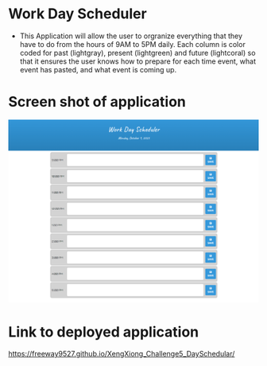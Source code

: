 # Work Day Scheduler


* This Application will allow the user to orgranize everything that they have to do from the hours of 9AM to 5PM daily. Each column is color coded for past (lightgray), present (lightgreen) and future (lightcoral) so that it ensures the user knows how to prepare for each time event, what event has pasted, and what event is coming up. 



# Screen shot of application

![Alt text](assets/image/schedularSS.png)


# Link to deployed application

https://freeway9527.github.io/XengXiong_Challenge5_DaySchedular/


